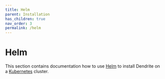 ```yaml
---
title: Helm
parent: Installation
has_children: true
nav_order: 3
permalink: /helm
---
```


# Helm

This section contains documentation how to use [Helm](https://helm.sh/) to install Dendrite on a [Kubernetes](https://kubernetes.io/) cluster.
